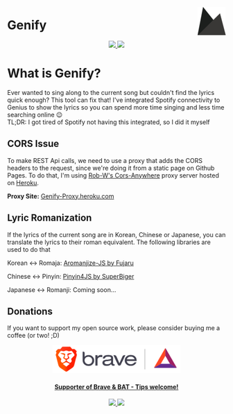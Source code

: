 <!-- Workaround for align right with hyperlink-->
<p align="right">
  <a href="https://genify.joshlmao.com">
    <img src="img/favicon.png" width="65px" align="right"></img>
  </a>
</p>

<p align="center">
  <h1>Genify</h1>
</p>

<p align="center">
  <a href="https://twitter.com/JoshLmao">
    <img src="https://img.shields.io/badge/twitter-JoshLmao-blue.svg?style=flat-square.svg"/>
  </a>
  <a href="https://genify.joshlmao.com">
    <img src="https://img.shields.io/badge/website-online-brightgreen.svg?style=flat-square.svg"/>
  </a>
</p>


# What is Genify?

Ever wanted to sing along to the current song but couldn't find the lyrics quick enough? 
This tool can fix that! I've integrated Spotify connectivity to Genius to show the lyrics
so you can spend more time singing and less time searching online 😉
<br/>
TL;DR: I got tired of Spotify not having this integrated, so I did it myself

## CORS Issue

To make REST Api calls, we need to use a proxy that adds the CORS headers to the request, since we're doing it from a static page on Github Pages. To do that, I'm using [Rob-W's Cors-Anywhere](https://github.com/Rob--W/cors-anywhere/) proxy server hosted on [Heroku](https://heroku.com/).

**Proxy Site:** [Genify-Proxy.heroku.com](https://genify-proxy.herokuapp.com)

## Lyric Romanization

If the lyrics of the current song are in Korean, Chinese or Japanese, you can translate the lyrics to their roman equivalent. The following libraries are used to do that

Korean <-> Romaja: [Aromanjize-JS by Fujaru](https://github.com/fujaru/aromanize-js)

Chinese <-> Pinyin: [Pinyin4JS by SuperBiger](https://github.com/superbiger/pinyin4js)

Japanese <-> Romanji: Coming soon...

## Donations

If you want to support my open source work, please consider buying me a coffee (or two! ;D)
<p align="center">
  <a href="https://brave.com/jos677" align="center">
      <img src="img/BraveBat.png" height="65px"></img>
      <h4 align="center">Supporter of Brave & BAT - Tips welcome!</h4>
  </a>
</p>

<p align="center">
  <a href="https://ko-fi.com/joshlmao"><img src="https://i.imgur.com/zDeHMoK.png" height="65px"/>
  <a href="https://paypal.me/ijoshlmao"><img src="https://i.imgur.com/UfSd0gP.png" height="75px"/>
</p>
